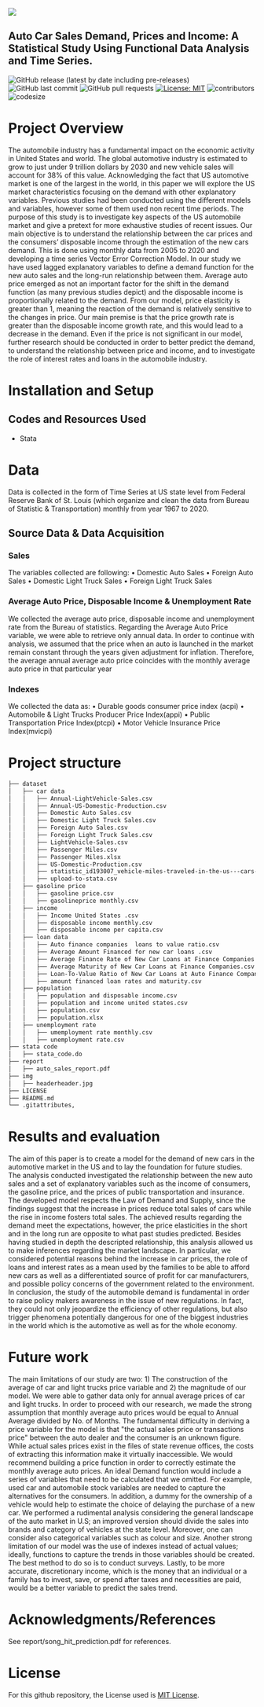 ![](https://github.com/FilippoGuardassoni/auto_sales/blob/main/img/headerheader.webp)

## Auto Car Sales Demand, Prices and Income: A Statistical Study Using Functional Data Analysis and Time Series.

![GitHub release (latest by date including pre-releases)](https://img.shields.io/github/v/release/pragyy/datascience-readme-template?include_prereleases)
![GitHub last commit](https://img.shields.io/github/last-commit/FilippoGuardassoni/spotify_hitsong)
![GitHub pull requests](https://img.shields.io/github/issues-pr/FilippoGuardassoni/spotify_hitsong)
[![License: MIT](https://img.shields.io/badge/License-MIT-yellow.svg)](https://opensource.org/licenses/MIT)
![contributors](https://img.shields.io/github/contributors/FilippoGuardassoni/spotify_hitsong) 
![codesize](https://img.shields.io/github/languages/code-size/FilippoGuardassoni/spotify_hitsong)

# Project Overview

The automobile industry has a fundamental impact on the economic activity in United States and world. The global automotive industry is estimated to grow to just under 9 trillion dollars by 2030 and new vehicle sales will account for 38% of this value. Acknowledging the fact that US automotive market is one of the largest in the world, in this paper we will explore the US market characteristics focusing on the demand with other explanatory variables.
Previous studies had been conducted using the different models and variables, however some of them used non recent time periods. The purpose of this study is to investigate key aspects of the US automobile market and give a pretext for more exhaustive studies of recent issues. Our main objective is to understand the relationship between the car prices and the consumers’ disposable income through the estimation of the new cars demand. This is done using monthly data from 2005 to 2020 and developing a time series Vector Error Correction Model.
In our study we have used lagged explanatory variables to define a demand function for the new auto sales and the long-run relationship between them. Average auto price emerged as not an important factor for the shift in the demand function (as many previous studies depict) and the disposable income is proportionally related to the demand.
From our model, price elasticity is greater than 1, meaning the reaction of the demand is relatively sensitive to the changes in price.
Our main premise is that the price growth rate is greater than the disposable income growth rate, and this would lead to a decrease in the demand. Even if the price is not significant in our model, further research should be conducted in order to better predict the demand, to understand the relationship between price and income, and to investigate the role of interest rates and loans in the automobile industry.

# Installation and Setup
## Codes and Resources Used
- Stata

# Data
Data is collected in the form of Time Series at US state level from Federal Reserve Bank of St. Louis (which organize and clean the data from Bureau of Statistic & Transportation) monthly from year 1967 to 2020.

## Source Data & Data Acquisition
### Sales
The variables collected are following:
• Domestic Auto Sales
• Foreign Auto Sales
• Domestic Light Truck Sales
• Foreign Light Truck Sales

### Average Auto Price, Disposable Income & Unemployment Rate
We collected the average auto price, disposable income and unemployment rate from the Bureau of statistics. Regarding the Average Auto Price variable, we were able to retrieve only annual data. In order to continue with analysis, we assumed that the price when an auto is launched in the market remain constant through the years given adjustment for inflation. Therefore, the average annual average auto price coincides with the monthly average auto price in that particular year

### Indexes
We collected the data as:
• Durable goods consumer price index (acpi)
• Automobile & Light Trucks Producer Price Index(appi)
• Public Transportation Price Index(ptcpi)
• Motor Vehicle Insurance Price Index(mvicpi)

# Project structure

```bash
├── dataset
│   ├── car data               
│   │   ├── Annual-LightVehicle-Sales.csv
│   │   ├── Annual-US-Domestic-Production.csv
│   │   ├── Domestic Auto Sales.csv
│   │   ├── Domestic Light Truck Sales.csv
│   │   ├── Foreign Auto Sales.csv
│   │   ├── Foreign Light Truck Sales.csv
│   │   ├── LightVehicle-Sales.csv
│   │   ├── Passenger Miles.csv
│   │   ├── Passenger Miles.xlsx
│   │   ├── US-Domestic-Production.csv
│   │   ├── statistic_id193007_vehicle-miles-traveled-in-the-us---cars-1975-2018.xlsx
│   │   ├── upload-to-stata.csv
│   ├── gasoline price           
│   │   ├── gasoline price.csv
│   │   ├── gasolineprice monthly.csv
│   ├── income   
│   │   ├── Income United States .csv
│   │   ├── disposable income monthly.csv
│   │   ├── disposable income per capita.csv
│   ├── loan data
│   │   ├── Auto finance companies  loans to value ratio.csv
│   │   ├── Average Amount Financed for new car loans .csv
│   │   ├── Average Finance Rate of New Car Loans at Finance Companies.csv
│   │   ├── Average Maturity of New Car Loans at Finance Companies.csv
│   │   ├── Loan-To-Value Ratio of New Car Loans at Auto Finance Companies.csv
│   │   ├── amount financed loan rates and maturity.csv
│   ├── population      
│   │   ├── population and disposable income.csv
│   │   ├── population and income united states.csv
│   │   ├── population.csv
│   │   ├── population.xlsx
│   ├── unemployment rate  
│   │   ├── umemployment rate monthly.csv
│   │   ├── unemployment rate.csv             
├── stata code
│   ├── stata_code.do                
├── report
│   ├── auto_sales_report.pdf   
├── img
│   ├── headerheader.jpg        
├── LICENSE
├── README.md
└── .gitattributes,
```

# Results and evaluation
The aim of this paper is to create a model for the demand of new cars in the automotive market in the US and to lay the foundation for future studies.
The analysis conducted investigated the relationship between the new auto sales and a set of explanatory variables such as the income of consumers, the gasoline price, and the prices of public transportation and insurance. The developed model respects the Law of Demand and Supply, since the findings suggest that the increase in prices reduce total sales of cars while the rise in income fosters total sales. The achieved results regarding the demand meet the expectations, however, the price elasticities in the short and in the long run are opposite to what past studies predicted.
Besides having studied in depth the descripted relationship, this analysis allowed us to make inferences regarding the market landscape. In particular, we considered potential reasons behind the increase in car prices, the role of loans and interest rates as a mean used by the families to be able to afford new cars as well as a differentiated source of profit for car manufacturers, and possible policy concerns of the government related to the environment.
In conclusion, the study of the automobile demand is fundamental in order to raise policy makers awareness in the issue of new regulations. In fact, they could not only jeopardize the efficiency of other regulations, but also trigger phenomena potentially dangerous for one of the biggest industries in the world which is the automotive as well as for the whole economy.


# Future work
The main limitations of our study are two: 1) The construction of the average of car and light trucks price variable and 2) the magnitude of our model. We were able to gather data only for annual average prices of car and light trucks. In order to proceed with our research, we made the strong assumption that monthly average auto prices would be equal to Annual Average divided by No. of Months. The fundamental difficulty in deriving a price variable for the model is that "the actual sales price or transactions price" between the auto dealer and the consumer is an unknown figure. While actual sales prices exist in the files of state revenue offices, the costs of extracting this information make it virtually inaccessible. We would recommend building a price function in order to correctly estimate the monthly average auto prices.
An ideal Demand function would include a series of variables that need to be calculated that we omitted. For example, used car and automobile stock variables are needed to capture the alternatives for the consumers. In addition, a dummy for the ownership of a vehicle would help to estimate the choice of delaying the purchase of a new car. We performed a rudimental analysis considering the general landscape of the auto market in U.S; an improved version should divide the sales into brands and category of vehicles at the state level. Moreover, one can consider also categorical variables such as colour and size. Another strong limitation of our model was the use of indexes instead of actual values; ideally, functions to capture the trends in those variables should be created. The best method to do so is to conduct surveys. Lastly, to be more accurate, discretionary income, which is the money that an individual or a family has to invest, save, or spend after taxes and necessities are paid, would be a better variable to predict the sales trend.

# Acknowledgments/References
See report/song_hit_prediction.pdf for references.

# License
For this github repository, the License used is [MIT License](https://opensource.org/license/mit/).
